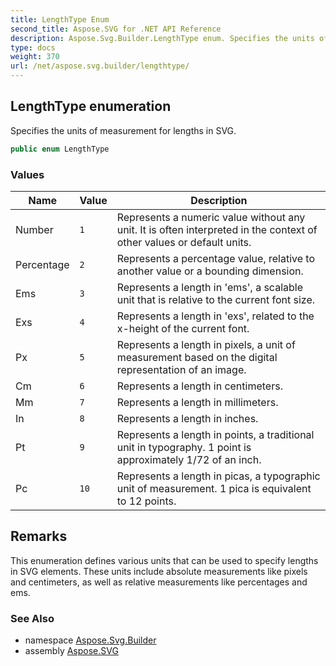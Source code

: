 ```yaml
---
title: LengthType Enum
second_title: Aspose.SVG for .NET API Reference
description: Aspose.Svg.Builder.LengthType enum. Specifies the units of measurement for lengths in SVG
type: docs
weight: 370
url: /net/aspose.svg.builder/lengthtype/
---
```

## LengthType enumeration

Specifies the units of measurement for lengths in SVG.

```csharp
public enum LengthType
```

### Values

| Name | Value | Description |
| --- | --- | --- |
| Number | `1` | Represents a numeric value without any unit. It is often interpreted in the context of other values or default units. |
| Percentage | `2` | Represents a percentage value, relative to another value or a bounding dimension. |
| Ems | `3` | Represents a length in 'ems', a scalable unit that is relative to the current font size. |
| Exs | `4` | Represents a length in 'exs', related to the x-height of the current font. |
| Px | `5` | Represents a length in pixels, a unit of measurement based on the digital representation of an image. |
| Cm | `6` | Represents a length in centimeters. |
| Mm | `7` | Represents a length in millimeters. |
| In | `8` | Represents a length in inches. |
| Pt | `9` | Represents a length in points, a traditional unit in typography. 1 point is approximately 1/72 of an inch. |
| Pc | `10` | Represents a length in picas, a typographic unit of measurement. 1 pica is equivalent to 12 points. |

## Remarks

This enumeration defines various units that can be used to specify lengths in SVG elements. These units include absolute measurements like pixels and centimeters, as well as relative measurements like percentages and ems.

### See Also

* namespace [Aspose.Svg.Builder](../../aspose.svg.builder/)
* assembly [Aspose.SVG](../../)
